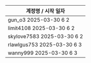 | 계정명 / 시작 일자|
|--------|
| gun_o3 2025-03-30 6 2 |
| limit4108 2025-03-30 6 2 |
| skylove7583 2025-03-30 6 2 |
| rlawlgus753 2025-03-30 6 3 |
| wanny999 2025-03-30 6 3 |
